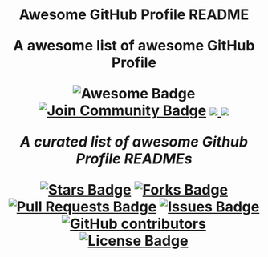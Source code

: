 <h1 align="center">Awesome GitHub Profile README 
  
A awesome list of awesome GitHub Profile
  
  <div align="center">
<img src="https://cdn.rawgit.com/sindresorhus/awesome/d7305f38d29fed78fa85652e3a63e154dd8e8829/media/badge.svg" alt="Awesome Badge"/>
<a href="https://discord.com/invite/4D7JJxA"><img src="https://img.shields.io/discord/733027681184251937.svg?style=flat&label=Join%20Community&color=7289DA" alt="Join Community Badge"/></a>
<a href="https://twitter.com/javascriptking" ><img src="https://img.shields.io/twitter/follow/javascriptking.svg?style=social" /> </a>
<a href="https://twitter.com/rao123dk" ><img src="https://img.shields.io/twitter/follow/rao123dk.svg?style=social" /> </a>
<br>

    
<i>A curated list of awesome Github Profile READMEs</i>

<a href="https://github.com/javascriptkingdom/awesome-github-profiles/stargazers"><img src="https://img.shields.io/github/stars/javascriptkingdom/awesome-github-profiles" alt="Stars Badge"/></a>
<a href="https://github.com/javascriptkingdom/awesome-github-profiles/members"><img src="https://img.shields.io/github/forks/javascriptkingdom/awesome-github-profiles" alt="Forks Badge"/></a>
<a href="https://github.com/abhisheknaiidu/javascriptkingdom/awesome-github-profiles/pulls"><img src="https://img.shields.io/github/issues-pr/javascriptkingdom/awesome-github-profiles" alt="Pull Requests Badge"/></a>
<a href="https://github.com/javascriptkingdom/awesome-github-profiles/issues"><img src="https://img.shields.io/github/issues/javascriptkingdom/awesome-github-profiles" alt="Issues Badge"/></a>
<a href="https://github.com/javascriptkingdom/awesome-github-profiles/contributors"><img alt="GitHub contributors" src="https://img.shields.io/github/contributors/javascriptkingdom/awesome-github-profiles?color=2b9348"></a>
<a href="https://github.com/javascriptkingdom/awesome-github-profiles/blob/master/LICENSE"><img src="https://img.shields.io/github/license/javascriptkingdom/awesome-github-profiles?color=2b9348" alt="License Badge"/></a>
